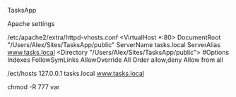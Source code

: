  TasksApp

Apache settings

/etc/apache2/extra/httpd-vhosts.conf
<VirtualHost *:80>
    DocumentRoot "/Users/Alex/Sites/TasksApp/public"
    ServerName tasks.local
    ServerAlias www.tasks.local
    <Directory "/Users/Alex/Sites/TasksApp/public">
        #Options Indexes FollowSymLinks
        AllowOverride All
        Order allow,deny
        Allow from all
    </Directory>
</VirtualHost>

/ect/hosts
127.0.0.1       tasks.local www.tasks.local

chmod -R 777 var

